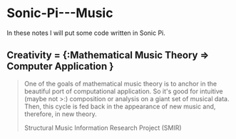 # Sonic-Pi---Music

In these notes I will put some code written in Sonic Pi.

## Creativity = {:Mathematical Music Theory => Computer Application }



>One of the goals of mathematical music theory is to anchor in the beautiful port of computational application. 
>So it's good for intuitive (maybe not >:) composition or analysis on a giant set of musical data. 
>Then, this cycle is fed back in the appearance of new music and, therefore, in new theory. 
>
>Structural Music Information Research Project (SMIR)
